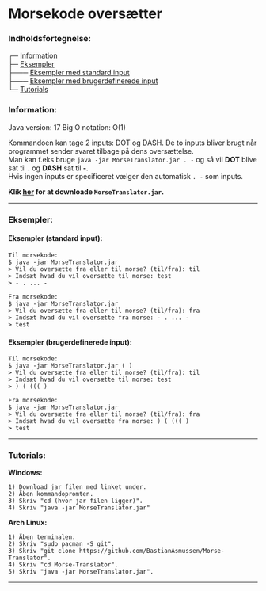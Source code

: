 # Morsekode oversætter

### Indholdsfortegnelse:
┌─ [Information](#information)  
├─ [Eksempler](#eksempler)  
├─── [Eksempler med standard input](#eksempler-standard-input)  
├─── [Eksempler med brugerdefinerede input](#eksempler-brugerdefinerede-input)  
└─ [Tutorials](#tutorials)  

### Information:
Java version: 17
Big O notation: O(1)

Kommandoen kan tage 2 inputs: DOT og DASH. De to inputs bliver brugt når programmet sender svaret tilbage på dens oversættelse.  
Man kan f.eks bruge `java -jar MorseTranslator.jar . -` og så vil **DOT** blive sat til **.** og **DASH** sat til **-**.  
Hvis ingen inputs er specificeret vælger den automatisk `. -` som inputs.  

<b>Klik <a href="https://github.com/BastianAsmussen/Morse-Translator/raw/main/MorseTranslator.jar" >her</a> for at downloade `MorseTranslator.jar`.</b>

<hr>  

### Eksempler:

#### Eksempler (standard input):  
```
Til morsekode:
$ java -jar MorseTranslator.jar
> Vil du oversætte fra eller til morse? (til/fra): til
> Indsæt hvad du vil oversætte til morse: test
> - . ... -

Fra morsekode:
$ java -jar MorseTranslator.jar
> Vil du oversætte fra eller til morse? (til/fra): fra
> Indsæt hvad du vil oversætte fra morse: - . ... -
> test
```

#### Eksempler (brugerdefinerede input):  
```
Til morsekode:
$ java -jar MorseTranslator.jar ( )
> Vil du oversætte fra eller til morse? (til/fra): til
> Indsæt hvad du vil oversætte til morse: test
> ) ( ((( )

Fra morsekode:
$ java -jar MorseTranslator.jar
> Vil du oversætte fra eller til morse? (til/fra): fra
> Indsæt hvad du vil oversætte fra morse: ) ( ((( )
> test
```  
<hr>  

### Tutorials:
**Windows:**  
```
1) Download jar filen med linket under.
2) Åben kommandopromten.
3) Skriv "cd (hvor jar filen ligger)".
4) Skriv "java -jar MorseTranslator.jar"
```  

**Arch Linux:**  
```
1) Åben terminalen.
2) Skriv "sudo pacman -S git".
3) Skriv "git clone https://github.com/BastianAsmussen/Morse-Translator".
4) Skriv "cd Morse-Translator".
5) Skriv "java -jar MorseTranslator.jar".
```
<hr>  
